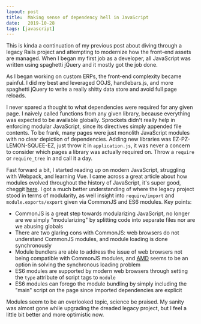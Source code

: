 ```yaml
---
layout: post
title:  Making sense of dependency hell in JavaScript
date:   2019-10-28
tags: [javascript]
---
```

This is kinda a continuation of my previous post about diving through a
legacy Rails project and attempting to modernize how the front-end
assets are managed. When I began my first job as a developer, all
JavaScript was written using spaghetti jQuery and it mostly got the job
done.

As I began working on custom ERPs, the front-end complexity became
painful. I did my best and leveraged OOJS, handlebars.js, and more
spaghetti jQuery to write a really shitty data store and avoid full page
reloads.

I never spared a thought to what dependencies were required for any
given page. I naively called functions from any given library, because
everything was expected to be available globally. Sprockets didn't
really help in enforcing modular JavaScript, since its directives simply
appended file contents. To be frank, many pages were just monolith
JavaScript modules with no clear depiction of dependencies. Adding new
libraries was EZ-PZ-LEMON-SQUEE-EZ, just throw it in `application.js`,
it was never a concern to consider which pages a library was actually
required on. Throw a `require` or `require_tree` in and call it a day.

Fast forward a bit, I started reading up on modern JavaScript,
struggling with Webpack, and learning Vue. I came across a great article
about how modules evolved throughout the history of JavaScript, it's
super good, cheggit [here](https://tylermcginnis.com/javascript-modules-iifes-commonjs-esmodules/).
I got a much better understanding of where the legacy project stood in
terms of modularity, as well insight into `require/import` and
`module.exports/export` given via CommonJS and ES6 modules. Key points:

* CommonJS is a great step towards modularizing JavaScript, no longer
are we simply "modularizing" by splitting code into separate files nor
are we abusing globals
* There are two glaring cons with CommonJS: web browsers do not
understand CommonJS modules, and module loading is done synchronously
* Module bundlers are able to address the issue of web browsers not
being compatible with CommonJS modules, and [AMD](https://requirejs.org/docs/whyamd.html)
seems to be an option in solving the synchronous loading problem
* ES6 modules are supported by modern web browsers through setting the
`type` attribute of script tags to `module`
* ES6 modules can forego the module bundling by simply including the
"main" script on the page since imported dependencies are explicit

Modules seem to be an overlooked topic, science be praised. My sanity
was almost gone while upgrading the dreaded legacy project, but I feel a
little bit better and more optimistic now.
